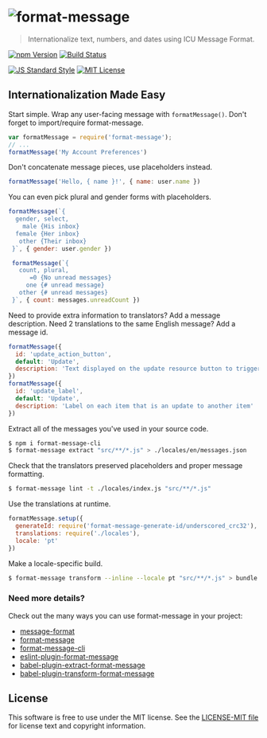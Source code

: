 # ![format-message][logo]
> Internationalize text, numbers, and dates using ICU Message Format.

[![npm Version][npm-image]][npm]
[![Build Status][build-image]][build]


[![JS Standard Style][style-image]][style]
[![MIT License][license-image]][LICENSE]


## Internationalization Made Easy

Start simple. Wrap any user-facing message with `formatMessage()`. Don't forget to import/require format-message.

```js
var formatMessage = require('format-message');
// ...
formatMessage('My Account Preferences')
```

Don't concatenate message pieces, use placeholders instead.

```js
formatMessage('Hello, { name }!', { name: user.name })
```

You can even pick plural and gender forms with placeholders.

```js
formatMessage(`{
  gender, select,
    male {His inbox}
  female {Her inbox}
   other {Their inbox}
 }`, { gender: user.gender })

 formatMessage(`{
   count, plural,
      =0 {No unread messages}
     one {# unread message}
   other {# unread messages}
 }`, { count: messages.unreadCount })
```

Need to provide extra information to translators? Add a message description.
Need 2 translations to the same English message? Add a message id.

```js
formatMessage({
  id: 'update_action_button',
  default: 'Update',
  description: 'Text displayed on the update resource button to trigger the update process'
})
formatMessage({
  id: 'update_label',
  default: 'Update',
  description: 'Label on each item that is an update to another item'
})
```

Extract all of the messages you've used in your source code.

```bash
$ npm i format-message-cli
$ format-message extract "src/**/*.js" > ./locales/en/messages.json
```

Check that the translators preserved placeholders and proper message formatting.

```bash
$ format-message lint -t ./locales/index.js "src/**/*.js"
```

Use the translations at runtime.

```js
formatMessage.setup({
  generateId: require('format-message-generate-id/underscored_crc32'),
  translations: require('./locales'),
  locale: 'pt'
})
```

Make a locale-specific build.

```bash
$ format-message transform --inline --locale pt "src/**/*.js" > bundle.pt.js
```


### Need more details?

Check out the many ways you can use format-message in your project:

* [message-format](https://github.com/format-message/format-message/tree/master/packages/message-format)
* [format-message](https://github.com/format-message/format-message/tree/master/packages/format-message)
* [format-message-cli](https://github.com/format-message/format-message/tree/master/packages/format-message-cli)
* [eslint-plugin-format-message](https://github.com/format-message/format-message/tree/master/packages/eslint-plugin-format-message)
* [babel-plugin-extract-format-message](https://github.com/format-message/format-message/tree/master/packages/babel-plugin-extract-format-message)
* [babel-plugin-transform-format-message](https://github.com/format-message/format-message/tree/master/packages/babel-plugin-transform-format-message)


License
-------

This software is free to use under the MIT license. See the [LICENSE-MIT file][LICENSE] for license text and copyright information.


[logo]: https://format-message.github.io/format-message/logo.svg
[npm]: https://www.npmjs.org/package/format-message
[npm-image]: https://img.shields.io/npm/v/format-message.svg
[deps]: https://david-dm.org/format-message/format-message
[deps-image]: https://img.shields.io/david/format-message/format-message.svg
[dev-deps]: https://david-dm.org/format-message/format-message#info=devDependencies
[dev-deps-image]: https://img.shields.io/david/dev/format-message/format-message.svg
[build]: https://travis-ci.org/format-message/format-message
[build-image]: https://img.shields.io/travis/format-message/format-message.svg
[style]: https://github.com/feross/standard
[style-image]: https://img.shields.io/badge/code%20style-standard-brightgreen.svg
[license-image]: https://img.shields.io/npm/l/format-message.svg
[message-format]: https://github.com/format-message/message-format
[LICENSE]: https://github.com/format-message/format-message/blob/master/LICENSE-MIT
